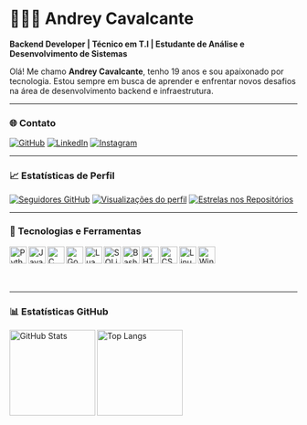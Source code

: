# 👨🏻‍💻 Andrey Cavalcante

**Backend Developer | Técnico em T.I | Estudante de Análise e Desenvolvimento de Sistemas**

Olá! Me chamo **Andrey Cavalcante**, tenho 19 anos e sou apaixonado por tecnologia.
Estou sempre em busca de aprender e enfrentar novos desafios na área de desenvolvimento backend e infraestrutura.

---

### 🌐 Contato

[![GitHub](https://img.shields.io/badge/-GitHub-181717?style=for-the-badge&logo=github&logoColor=white)](https://github.com/andreyalmeidaa)
[![LinkedIn](https://img.shields.io/badge/-LinkedIn-0e76a8?style=for-the-badge&logo=linkedin&logoColor=white)](https://www.linkedin.com/in/andreyalmeidaa)
[![Instagram](https://img.shields.io/badge/-@andrey.mag_-E4405F?style=for-the-badge&logo=instagram&logoColor=white)](https://www.instagram.com/andrey.mag_)

---

### 📈 Estatísticas de Perfil

[![Seguidores GitHub](https://img.shields.io/github/followers/andreyalmeidaa?label=Seguidores&style=for-the-badge)](https://github.com/andreyalmeidaa)
[![Visualizações do perfil](https://komarev.com/ghpvc/?username=andreyalmeidaa&style=for-the-badge)](https://github.com/andreyalmeidaa)
[![Estrelas nos Repositórios](https://img.shields.io/github/stars/andreyalmeidaa?label=Estrelas&style=for-the-badge)](https://github.com/andreyalmeidaa?tab=stars)

---

### 🧰 Tecnologias e Ferramentas

<img align="left" alt="Python" width="30px" src="https://cdn.jsdelivr.net/gh/devicons/devicon@latest/icons/python/python-original.svg" />&nbsp;&nbsp;
<img align="left" alt="Java" width="30px" src="https://cdn.jsdelivr.net/gh/devicons/devicon@latest/icons/java/java-original.svg" />&nbsp;&nbsp;
<img align="left" alt="C" width="30px" src="https://cdn.jsdelivr.net/gh/devicons/devicon@latest/icons/c/c-original.svg" />&nbsp;&nbsp;
<img align="left" alt="Go" width="30px" src="https://cdn.jsdelivr.net/gh/devicons/devicon@latest/icons/go/go-original.svg" />&nbsp;&nbsp;
<img align="left" alt="Lua" width="30px" src="https://cdn.jsdelivr.net/gh/devicons/devicon@latest/icons/lua/lua-original.svg" />&nbsp;&nbsp;
<img align="left" alt="SQLite" width="30px" src="https://cdn.jsdelivr.net/gh/devicons/devicon@latest/icons/sqlite/sqlite-original.svg" />&nbsp;&nbsp;
<img align="left" alt="Bash" width="30px" src="https://cdn.jsdelivr.net/gh/devicons/devicon@latest/icons/bash/bash-original.svg" />&nbsp;&nbsp;
<img align="left" alt="HTML" width="30px" src="https://cdn.jsdelivr.net/gh/devicons/devicon@latest/icons/html5/html5-original.svg" />&nbsp;&nbsp;
<img align="left" alt="CSS" width="30px" src="https://cdn.jsdelivr.net/gh/devicons/devicon@latest/icons/css3/css3-original.svg" />&nbsp;&nbsp;
<img align="left" alt="Linux" width="30px" src="https://cdn.jsdelivr.net/gh/devicons/devicon@latest/icons/linux/linux-original.svg" />&nbsp;&nbsp;
<img align="left" alt="Windows" width="30px" src="https://cdn.jsdelivr.net/gh/devicons/devicon@latest/icons/windows8/windows8-original.svg" />

<br/><br/>

---

### 📊 Estatísticas GitHub

<img 
  align="left" 
  alt="GitHub Stats" 
  height="150" 
  src="https://github-readme-stats.vercel.app/api?username=andreyalmeidaa&show_icons=true&theme=tokyonight&include_all_commits=true&locale=pt-br" 
/>

<img 
  align="left" 
  alt="Top Langs" 
  height="150" 
  src="https://github-readme-stats.vercel.app/api/top-langs/?username=andreyalmeidaa&theme=tokyonight&layout=compact&custom_title=Linguagens%20Mais%20Usadas&langs_count=8" 
/>

<br clear="both"/>

